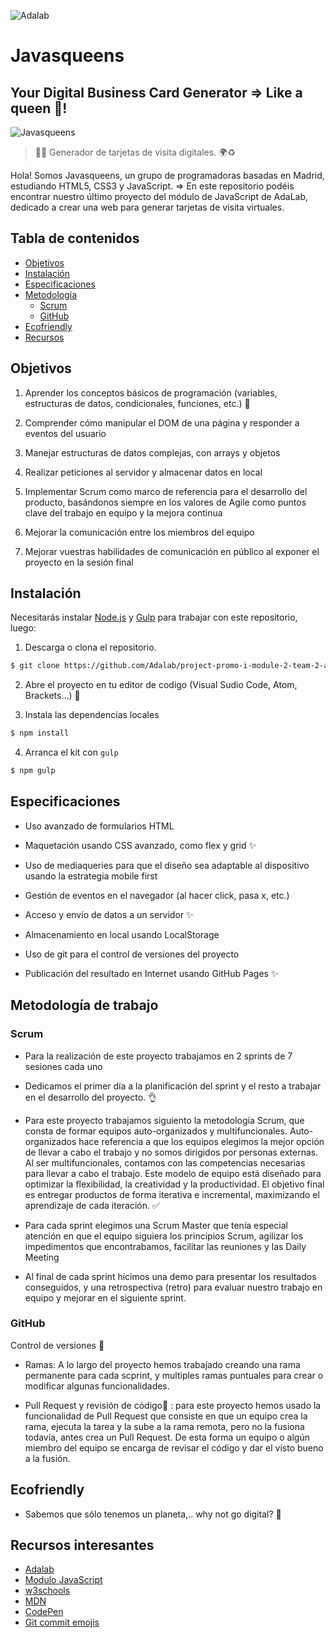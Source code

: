 ![Adalab](https://firebasestorage.googleapis.com/v0/b/gitbook-28427.appspot.com/o/assets%2F-LZZ7_HREMZMUMXiWrCj%2F-LZZ7xHB1bnkIxUrw_Yx%2F-LZZ83Upae8RuHPxHpB8%2Fadalab_brand.png?generation=1551089555419087&alt=media)

# Javasqueens 
## Your Digital Business Card Generator => Like a queen 🔱!

![Javasqueens](https://data.whicdn.com/images/232427054/original.gif)
> 🌳🌿 Generador de tarjetas de visita digitales. 🌍♻️

	
Hola! Somos Javasqueens, un grupo de programadoras basadas en Madrid, estudiando HTML5, CSS3 y JavaScript.
=> En este repositorio podéis encontrar nuestro último proyecto del módulo de JavaScript de AdaLab, dedicado a crear una web para generar tarjetas de visita virtuales.

## Tabla de contenidos

- [Objetivos](#objetivos)
- [Instalación](#instalación)
- [Especificaciones](#especificaciones)
- [Metodología](#metodología-de-trabajo)
    - [Scrum](#scrum)
    - [GitHub](#github)
- [Ecofriendly](#ecofriendly)
- [Recursos](#recursos-interesantes)

## Objetivos

1.  Aprender los conceptos básicos de programación (variables, estructuras de datos, condicionales, funciones, etc.) :tada:
    
2.  Comprender cómo manipular el DOM de una página y responder a eventos del usuario
    
3.  Manejar estructuras de datos complejas, con arrays y objetos
    
4.  Realizar peticiones al servidor y almacenar datos en local
    
5.  Implementar Scrum como marco de referencia para el desarrollo del producto, basándonos siempre en los valores de Agile como puntos clave del trabajo en equipo y la mejora continua
    
6.  Mejorar la comunicación entre los miembros del equipo
    
7.  Mejorar vuestras habilidades de comunicación en público al exponer el proyecto en la sesión final

## Instalación

Necesitarás instalar [Node.js](https://nodejs.org/) y [Gulp](https://gulpjs.com) para trabajar con este repositorio, luego:

1. Descarga o clona el repositorio.
```sh
$ git clone https://github.com/Adalab/project-promo-i-module-2-team-2-afternoon.git
```
2. Abre el proyecto en tu editor de codigo (Visual Sudio Code, Atom, Brackets...) :rocket:

3. Instala las dependencias locales
```sh
$ npm install
```
4. Arranca el kit con `gulp`
```sh
$ npm gulp
```

## Especificaciones

- Uso avanzado de formularios HTML

- Maquetación usando CSS avanzado, como flex y grid :sparkles:

- Uso de mediaqueries para que el diseño sea adaptable al dispositivo usando la estrategia mobile first

- Gestión de eventos en el navegador (al hacer click, pasa x, etc.)

- Acceso y envío de datos a un servidor :sparkles:

- Almacenamiento en local usando LocalStorage

- Uso de git para el control de versiones del proyecto

- Publicación del resultado en Internet usando GitHub Pages :sparkles:

## Metodología de trabajo
### Scrum
- Para la realización de este proyecto trabajamos en 2 sprints de 7 sesiones cada uno

- Dedicamos el primer día a la planificación del sprint y el resto a trabajar en el desarrollo del proyecto. :ok_hand:

- Para este proyecto trabajamos siguiento la metodología Scrum, que consta de formar equipos auto-organizados y multifuncionales. Auto-organizados hace referencia a que los equipos elegimos la mejor opción de llevar a cabo el trabajo y no somos dirigidos por personas externas. Al ser multifuncionales, contamos con las competencias necesarias para llevar a cabo el trabajo. Este modelo de equipo está diseñado para optimizar la flexibilidad, la creatividad y la productividad. El objetivo final es entregar productos de forma iterativa e incremental, maximizando el aprendizaje de cada iteración. :white_check_mark:

- Para cada sprint elegimos una Scrum Master que tenía especial atención en que el equipo siguiera los principios Scrum, agilizar los impedimentos que encontrabamos, facilitar las reuniones y las Daily Meeting

- Al final de cada sprint hicimos una demo para presentar los resultados conseguidos, y una retrospectiva (retro) para evaluar nuestro trabajo en equipo y mejorar en el siguiente sprint.

### GitHub
Control de versiones :bookmark:
- Ramas: A lo largo del proyecto hemos trabajado creando una rama permanente para cada scprint, y multiples ramas puntuales para crear o modificar algunas funcionalidades. 

- Pull Request y revisión de código:twisted_rightwards_arrows: : para este proyecto hemos usado la funcionalidad de Pull Request que consiste en que un equipo crea la rama, ejecuta la tarea y la sube a la rama remota, pero no la fusiona todavía, antes crea un Pull Request. De esta forma un equipo o algún miembro del equipo se encarga de revisar el código y dar el visto bueno a la fusión. 

## Ecofriendly
- Sabemos que sólo tenemos un planeta,.. why not go digital? :green_heart:

## Recursos interesantes
* [Adalab](https://adalab.es/)
* [Modulo JavaScript](https://books.adalab.es/materiales-front-end-i/modulo-2.-programando-la-web/2_1_intro_a_la_programacion)
* [w3schools](https://www.w3schools.com/js/)
* [MDN](https://developer.mozilla.org/en-US/docs/Web/JavaScript)
* [CodePen](https://codepen.io/)
* [Git commit emojis](https://gist.github.com/parmentf/035de27d6ed1dce0b36a)
